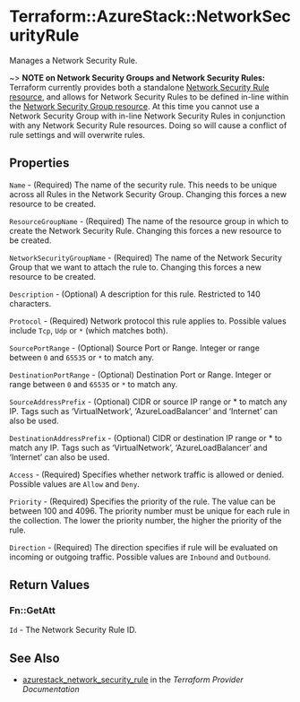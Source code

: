 # Terraform::AzureStack::NetworkSecurityRule

Manages a Network Security Rule.

~> **NOTE on Network Security Groups and Network Security Rules:** Terraform currently
provides both a standalone [Network Security Rule resource](network_security_rule.html), and allows for Network Security Rules to be defined in-line within the [Network Security Group resource](network_security_group.html).
At this time you cannot use a Network Security Group with in-line Network Security Rules in conjunction with any Network Security Rule resources. Doing so will cause a conflict of rule settings and will overwrite rules.

## Properties

`Name` - (Required) The name of the security rule. This needs to be unique across all Rules in the Network Security Group. Changing this forces a new resource to be created.

`ResourceGroupName` - (Required) The name of the resource group in which to create the Network Security Rule. Changing this forces a new resource to be created.

`NetworkSecurityGroupName` - (Required) The name of the Network Security Group that we want to attach the rule to. Changing this forces a new resource to be created.

`Description` - (Optional) A description for this rule. Restricted to 140 characters.

`Protocol` - (Required) Network protocol this rule applies to. Possible values include `Tcp`, `Udp` or `*` (which matches both).

`SourcePortRange` - (Optional) Source Port or Range. Integer or range between `0` and `65535` or `*` to match any.

`DestinationPortRange` - (Optional) Destination Port or Range. Integer or range between `0` and `65535` or `*` to match any.

`SourceAddressPrefix` - (Optional) CIDR or source IP range or * to match any IP. Tags such as ‘VirtualNetwork’, ‘AzureLoadBalancer’ and ‘Internet’ can also be used.

`DestinationAddressPrefix` - (Optional) CIDR or destination IP range or * to match any IP. Tags such as ‘VirtualNetwork’, ‘AzureLoadBalancer’ and ‘Internet’ can also be used.

`Access` - (Required) Specifies whether network traffic is allowed or denied. Possible values are `Allow` and `Deny`.

`Priority` - (Required) Specifies the priority of the rule. The value can be between 100 and 4096. The priority number must be unique for each rule in the collection. The lower the priority number, the higher the priority of the rule.

`Direction` - (Required) The direction specifies if rule will be evaluated on incoming or outgoing traffic. Possible values are `Inbound` and `Outbound`.


## Return Values

### Fn::GetAtt

`Id` - The Network Security Rule ID.

## See Also

* [azurestack_network_security_rule](https://www.terraform.io/docs/providers/azurestack/r/network_security_rule.html) in the _Terraform Provider Documentation_